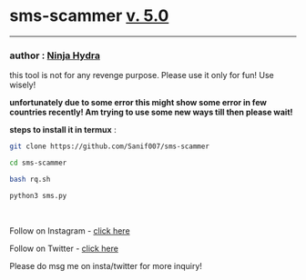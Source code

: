 # sms-scammer [v. 5.0](https://github.com/Sanif007/sms-scammer)
<hr>

### author : [Ninja Hydra ](https://github.com/Sanif007)
this tool is not for any revenge purpose. Please use it only for fun! Use wisely!

**unfortunately due to some error this might show some error in few countries recently!  Am trying to use some new ways till then please wait!**

**steps to install it in termux** :
``` sh
git clone https://github.com/Sanif007/sms-scammer

cd sms-scammer

bash rq.sh

python3 sms.py
```
<br>

Follow on Instagram - [click here](https://instagram.com/sanif_kumar)

Follow on Twitter - [click here](https://twitter.com/NinjaHydra1)

Please do msg me on insta/twitter for more inquiry! 
